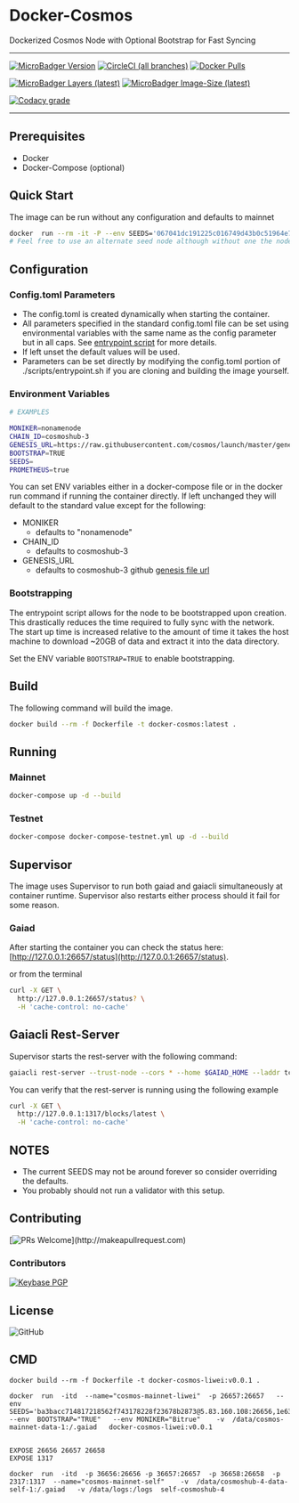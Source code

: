 # Docker-Cosmos

Dockerized Cosmos Node with Optional Bootstrap for Fast Syncing

---

[![MicroBadger Version](https://images.microbadger.com/badges/version/ryanhendricks/docker-cosmos.svg)](https://microbadger.com/images/ryanhendricks/docker-cosmos)
[![CircleCI (all branches)](https://img.shields.io/circleci/project/github/RyanHendricks/docker-cosmos.svg?label=build&logo=circleci&logoColor=white)](https://circleci.com/gh/RyanHendricks/docker-cosmos)
[![Docker Pulls](https://img.shields.io/docker/pulls/ryanhendricks/docker-cosmos.svg?logo=docker&logoColor=white)](https://hub.docker.com/r/ryanhendricks/docker-cosmos)

[![MicroBadger Layers (latest)](https://img.shields.io/microbadger/layers/ryanhendricks/docker-cosmos/latest.svg?logo=docker&logoColor=white)](https://microbadger.com/images/ryanhendricks/docker-cosmos)
[![MicroBadger Image-Size (latest)](https://img.shields.io/microbadger/image-size/ryanhendricks/docker-cosmos:latest.svg?logo=docker&logoColor=white)](https://microbadger.com/images/ryanhendricks/docker-cosmos)

[![Codacy grade](https://img.shields.io/codacy/grade/bc9dcdd26c7a45d597db9fc4b372db23.svg?logo=codacy)](https://www.codacy.com?utm_source=github.com&amp;utm_medium=referral&amp;utm_content=RyanHendricks/docker-cosmos&amp;utm_campaign=Badge_Grade)

---

## Prerequisites

- Docker
- Docker-Compose (optional)

## Quick Start

The image can be run without any configuration and defaults to mainnet

```bash
docker  run --rm -it -P --env SEEDS='067041dc191225c016749d43b0c51964e74aded4@35:245:96:132:26656' ryanhendricks/docker-cosmos:latest
# Feel free to use an alternate seed node although without one the node will have issues starting

```

## Configuration

### Config.toml Parameters

- The config.toml is created dynamically when starting the container.
- All parameters specified in the standard config.toml file can be set using environmental variables with the same name as the config parameter but in all caps. See [entrypoint script](./scripts/entrypoint.sh) for more details.
- If left unset the default values will be used.
- Parameters can be set directly by modifying the config.toml portion of ./scripts/entrypoint.sh if you are cloning and building the image yourself.

### Environment Variables

```bash
# EXAMPLES

MONIKER=nonamenode
CHAIN_ID=cosmoshub-3
GENESIS_URL=https://raw.githubusercontent.com/cosmos/launch/master/genesis.json
BOOTSTRAP=TRUE
SEEDS=
PROMETHEUS=true

```

You can set ENV variables either in a docker-compose file or in the docker run command if running the container directly. If left unchanged they will default to the standard value except for the following:

- MONIKER
  - defaults to "nonamenode"
- CHAIN_ID
  - defaults to cosmoshub-3
- GENESIS_URL
  - defaults to cosmoshub-3 github [genesis file url](https://raw.githubusercontent.com/cosmos/launch/master/genesis.json)

### Bootstrapping

  <!-- **Not currently available for cosmoshub-3**

  Will be reinstated once the chain surpasses 500K blocks. -->

  The entrypoint script allows for the node to be bootstrapped upon creation. This drastically reduces the time required to fully sync with the network. The start up time is increased relative to the amount of time it takes the host machine to download ~20GB of data and extract it into the data directory.

  Set the ENV variable ```BOOTSTRAP=TRUE``` to enable bootstrapping.

## Build

The following command will build the image.

```bash
docker build --rm -f Dockerfile -t docker-cosmos:latest .
```

## Running

### Mainnet

```sh
docker-compose up -d --build
```

### Testnet

```sh
docker-compose docker-compose-testnet.yml up -d --build
```

## Supervisor

The image uses Supervisor to run both gaiad and gaiacli simultaneously at container runtime. Supervisor also restarts either process should it fail for some reason.

### Gaiad

After starting the container you can check the status here: [http://127.0.0.1:26657/status](http://127.0.0.1:26657/status).

or from the terminal

```bash
curl -X GET \
  http://127.0.0.1:26657/status? \
  -H 'cache-control: no-cache'
```

## Gaiacli Rest-Server

Supervisor starts the rest-server with the following command:

```bash
gaiacli rest-server --trust-node --cors * --home $GAIAD_HOME --laddr tcp://0.0.0.0:1317

```

You can verify that the rest-server is running using the following example

```bash
curl -X GET \
  http://127.0.0.1:1317/blocks/latest \
  -H 'cache-control: no-cache'
```

## NOTES

- The current SEEDS may not be around forever so consider overriding the defaults.
- You probably should not run a validator with this setup.

## Contributing

[![PRs Welcome](https://img.shields.io/badge/PRs-welcome-brightgreen.svg?)](http://makeapullrequest.com)

### Contributors

[![Keybase PGP](https://img.shields.io/keybase/pgp/ryanhendricks.svg?label=keybase&logo=keybase&logoColor=white)](https://keybase.io/ryanhendricks)

## License

![GitHub](https://img.shields.io/github/license/ryanhendricks/docker-cosmos.svg)


## CMD

```
docker build --rm -f Dockerfile -t docker-cosmos-liwei:v0.0.1 .

docker  run  -itd  --name="cosmos-mainnet-liwei"  -p 26657:26657   --env  SEEDS='ba3bacc714817218562f743178228f23678b2873@5.83.160.108:26656,1e63e84945837b026f596ed8ae68708783d04ad4@51.75.145.123:26656,d2d452e7c9c43fa5ef017552688de60a5c0053ee@34.245.217.163:26656,dd36969b56c740bb40bb8badd4d4c6facc35dc24@206.189.115.41:26656,a0aca8fb801c69653a290bd44872e8457f8b0982@47.99.180.54:26656,27f8dd3bdbecbef7192291083706c156e523d8e0@3.122.248.21:26656,aee0df1a660f301d456a0c2f805b372f7341e8ec@63.35.230.143:26656,7d1f660b361d6286715c098a3a171e554e9642bb@34.254.205.37:26656,fa105c2291ac4aa452552fa4835266300a8209e1@88.198.41.62:26656,bd410d4564f7e0dd9a0eb16a64c337a059e11b80@47.103.35.130:26656'  --env  BOOTSTRAP="TRUE"   --env MONIKER="Bitrue"    -v  /data/cosmos-mainnet-data-1:/.gaiad   docker-cosmos-liwei:v0.0.1  


EXPOSE 26656 26657 26658
EXPOSE 1317

docker  run  -itd  -p 36656:26656 -p 36657:26657  -p 36658:26658  -p  2317:1317  --name="cosmos-mainnet-self"    -v  /data/cosmoshub-4-data-self-1:/.gaiad   -v /data/logs:/logs  self-cosmoshub-4

```
